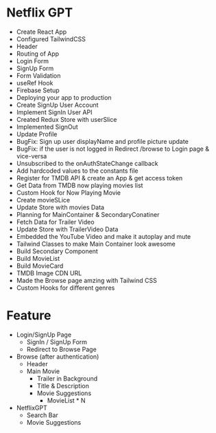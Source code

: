 # Netflix GPT

- Create React App
- Configured TailwindCSS
- Header
- Routing of App
- Login Form
- SignUp Form
- Form Validation
- useRef Hook
- Firebase Setup
- Deploying your app to production
- Create SignUp User Account
- Implement SignIn User API
- Created Redux Store with userSlice
- Implemented SignOut
- Update Profile
- BugFix: Sign up user displayName and profile picture update
- BugFix: if the user is not logged in Redirect /browse to Login page & vice-versa
- Unsubscribed to the onAuthStateChange callback
- Add hardcoded values to the constants file
- Register for TMDB API & create an App & get access token
- Get Data from TMDB now playing movies list
- Custom Hook for Now Playing Movie
- Create movieSLice
- Update Store with movies Data
- Planning for MainContainer & SecondaryConatiner
- Fetch Data for Trailer Video
- Update Store with TrailerVideo Data
- Embedded the YouTube Video and make it autoplay and mute
- Tailwind Classes to make Main Container look awesome 
- Build Secondary Component
- Build MovieList
- Build MovieCard
- TMDB Image CDN URL
- Made the Browse page amzing with Tailwind CSS
- Custom Hooks for different genres 


# Feature

- Login/SignUp Page
    - SignIn / SignUp Form
    - Redirect to Browse Page 
- Browse (after authentication)
    - Header
    - Main Movie
        - Trailer in Background
        - Title & Description
        - Movie Suggestions
            - MovieList * N
- NetflixGPT
    - Search Bar
    - Movie Suggestions